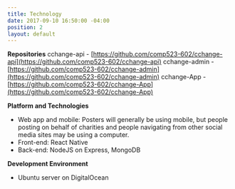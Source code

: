 ```yaml
---
title: Technology
date: 2017-09-10 16:50:00 -04:00
position: 2
layout: default
---
```


**Repositories**
cchange-api - [https://github.com/comp523-602/cchange-api](https://github.com/comp523-602/cchange-api)
cchange-admin - [https://github.com/comp523-602/cchange-admin](https://github.com/comp523-602/cchange-admin)
cchange-App - [https://github.com/comp523-602/cchange-App](https://github.com/comp523-602/cchange-App)

**Platform and Technologies**
* Web app and mobile: Posters will generally be using mobile, but people posting on behalf of charities and people navigating from other social media sites may be using a computer.
* Front-end: React Native
* Back-end: NodeJS on Express, MongoDB

**Development Environment**
* Ubuntu server on DigitalOcean